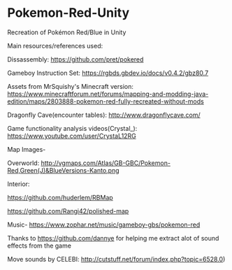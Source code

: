 # Pokemon-Red-Unity
Recreation of Pokémon Red/Blue in Unity

Main resources/references used:

Dissassembly: https://github.com/pret/pokered

Gameboy Instruction Set: https://rgbds.gbdev.io/docs/v0.4.2/gbz80.7

Assets from MrSquishy's Minecraft version: https://www.minecraftforum.net/forums/mapping-and-modding-java-edition/maps/2803888-pokemon-red-fully-recreated-without-mods

Dragonfly Cave(encounter tables): http://www.dragonflycave.com/

Game functionality analysis videos(Crystal_): https://www.youtube.com/user/CrystaL12RG

Map Images-

Overworld: http://vgmaps.com/Atlas/GB-GBC/Pokemon-Red,Green(J)&BlueVersions-Kanto.png

Interior: 

https://github.com/huderlem/RBMap

https://github.com/Rangi42/polished-map

Music-
https://www.zophar.net/music/gameboy-gbs/pokemon-red

Thanks to https://github.com/dannye for helping me extract alot of sound effects from the game

Move sounds by CELEBI: http://cutstuff.net/forum/index.php?topic=6528.0)



